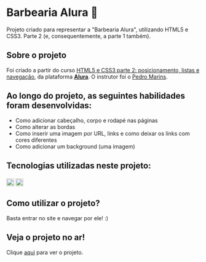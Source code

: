 <h1> Barbearia Alura 💈 </h1>

Projeto criado para representar a "Barbearia Alura", utilizando HTML5 e CSS3. Parte 2 (e, consequentemente, a parte 1 também).

## Sobre o projeto
Foi criado a partir do curso [HTML5 e CSS3 parte 2: posicionamento, listas e navegação](https://cursos.alura.com.br/course/html5-css3-posicionamento-listas-navegacao), da plataforma **[Alura](https://www.alura.com.br/)**. O instrutor foi o [Pedro Marins](https://github.com/pedromarins).

## Ao longo do projeto, as seguintes habilidades foram desenvolvidas:
- Como adicionar cabeçalho, corpo e rodapé nas páginas
- Como alterar as bordas
- Como inserir uma imagem por URL, links e como deixar os links com cores diferentes
- Como adicionar um background (uma imagem)

## Tecnologias utilizadas neste projeto:<p>
<img height="20" src="https://img.shields.io/badge/-HTML5-orange"> <img height="20" src="https://img.shields.io/badge/-CSS3-blue">

## Como utilizar o projeto?
Basta entrar no site e navegar por ele! :)

## Veja o projeto no ar!
Clique [aqui](https://m-ipt.github.io/barbearia_alura/) para ver o projeto.
